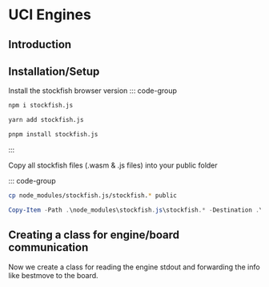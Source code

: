 # UCI Engines

## Introduction

## Installation/Setup

Install the stockfish browser version
::: code-group

```bash [npm]
npm i stockfish.js
```

```bash [yarn]
yarn add stockfish.js
```

```bash [pnpm]
pnpm install stockfish.js
```

:::

Copy all stockfish files (.wasm & .js files) into your public folder

::: code-group

```bash
cp node_modules/stockfish.js/stockfish.* public
```

```Powershell
Copy-Item -Path .\node_modules\stockfish.js\stockfish.* -Destination .\public\
```

## Creating a class for engine/board communication

Now we create a class for reading the engine stdout and forwarding the info like bestmove to the board.

```js

```
